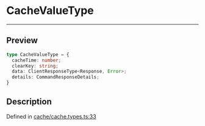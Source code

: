 

# CacheValueType

<div class="api-docs__separator" data-reactroot="">

---

</div><div class="api-docs__section">

## Preview

</div><div class="api-docs__preview type">

```ts
type CacheValueType = {
  cacheTime: number; 
  clearKey: string; 
  data: ClientResponseType<Response, Error>; 
  details: CommandResponseDetails; 
}
```

</div><div class="api-docs__section">

## Description

</div><div class="api-docs__description"><span class="api-docs__do-not-parse">



</span></div><p class="api-docs__definition">

Defined in [cache/cache.types.ts:33](https://github.com/BetterTyped/hyper-fetch/blob/d6c03b85/packages/core/src/cache/cache.types.ts#L33)

</p>